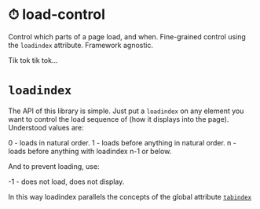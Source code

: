 # ⏱ load-control 

Control which parts of a page load, and when. Fine-grained control using the `loadindex` attribute. Framework agnostic.

Tik tok tik tok...

# `loadindex`

The API of this library is simple. Just put a `loadindex` on any element you want to control the load sequence of (how it displays into the page). Understood values are:

0 - loads in natural order.
1 - loads before anything in natural order.
n - loads before anything with loadindex n-1 or below.

And to prevent loading, use:

-1 - does not load, does not display.

In this way loadindex parallels the concepts of the global attribute [`tabindex`](https://developer.mozilla.org/en-US/docs/Web/HTML/Global_attributes/tabindex)


